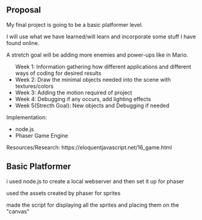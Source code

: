 <h2>Proposal</h2>
<p>
My final project is going to be a basic platformer level.

I will use what we have learned/will learn and incorporate some stuff I have found online.

A stretch goal will be adding more enemies and power-ups like in Mario.

</p>
<ul>
  </i>Week 1: Information gathering how different applications and different ways of coding for desired results</li>
  <li>Week 2: Draw the minimal objects needed into the scene with textures/colors</li>
  <li>Week 3: Adding the motion required of project</li>
  <li>Week 4: Debugging if any occurs, add lighting effects</li>
  <li>Week 5(Strecth Goal): New objects and Debugging if needed</li>
</ul>

<p>Implementation:</p>
<ul>
  <li>node.js</li>
  <li>Phaser Game Engine</li>
</ul>
<p>Resources/Research: https://eloquentjavascript.net/16_game.html</p>


<h2>Basic Platformer</h2>
<p>i used node.js to create a local webserver and then set it up for phaser</p>
<p>used the assets created by phaser for sprites</p>
<p>made the script for displaying all the sprites and placing them on the "canvas"</p>
